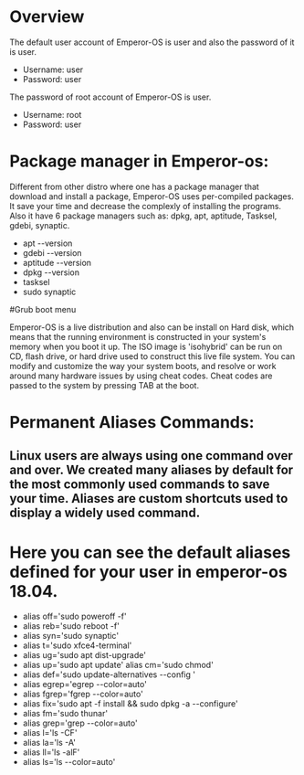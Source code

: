 # Overview
The default user account of Emperor-OS is user and also the password of it is user.

* Username: user
* Password: user

The password of root account of Emperor-OS is user.
* Username: root
* Password: user


# Package manager in Emperor-os:

Different from other distro where one has a package manager that download and install a package, Emperor-OS uses per-compiled packages. It save your time and decrease the complexly of installing the programs. Also it have 6 package managers such as: dpkg, apt, aptitude, Tasksel, gdebi, synaptic.
* apt --version
* gdebi --version
* aptitude --version
* dpkg --version
* tasksel
* sudo synaptic

#Grub boot menu

Emperor-OS is a live distribution and also can be install on Hard disk, which means that the running environment is constructed in your system's memory when you boot it up. The ISO image is 'isohybrid' can be run on CD, flash drive, or hard drive used to construct this live file system. You can modify and customize the way your system boots, and resolve or work around many hardware issues by using cheat codes. Cheat codes are passed to the system by pressing TAB at the boot.

# Permanent Aliases Commands:
Linux users are always using one command over and over. We created many aliases by default for the most commonly used commands to save your time. Aliases are custom shortcuts used to display a widely used command.
---
# Here you can see the default aliases defined for your user in emperor-os 18.04.
* alias off='sudo poweroff -f'
* alias reb='sudo reboot -f'
* alias syn='sudo synaptic'
* alias t='sudo xfce4-terminal'
* alias ug='sudo apt dist-upgrade'
* alias up='sudo apt update' alias cm='sudo chmod'
* alias def='sudo update-alternatives --config '
* alias egrep='egrep --color=auto'
* alias fgrep='fgrep --color=auto'
* alias fix='sudo apt -f install && sudo dpkg -a --configure'
* alias fm='sudo thunar'
* alias grep='grep --color=auto'
* alias l='ls -CF'
* alias la='ls -A'
* alias ll='ls -alF'
* alias ls='ls --color=auto' 
